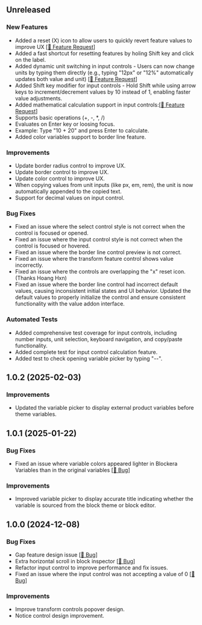 ## Unreleased

### New Features
- Added a reset (X) icon to allow users to quickly revert feature values to improve UX [[🔗 Feature Request](https://community.blockera.ai/feature-request-1rsjg2ck/post/simplifying-the-process-of-reseting-features-value-tEpNZzvvd64SAX2)]
- Added a fast shortcut for resetting features by holing Shift key and click on the label.
- Added dynamic unit switching in input controls - Users can now change units by typing them directly (e.g., typing "12px" or "12%" automatically updates both value and unit) [[🔗 Feature Request](https://community.blockera.ai/feature-request-1rsjg2ck/post/support-changing-the-unit-of-input-by-typing-it-nVKjZXQKHGTN4Da)]
- Added Shift key modifier for input controls - Hold Shift while using arrow keys to increment/decrement values by 10 instead of 1, enabling faster value adjustments.
- Added mathematical calculation support in input controls:[[🔗 Feature Request](https://community.blockera.ai/feature-request-1rsjg2ck/post/calculation-support-in-input-fields-vYgMNzDYuGLilZy)]
- Supports basic operations (+, -, *, /)
- Evaluates on Enter key or loosing focus.
- Example: Type "10 + 20" and press Enter to calculate.
- Added color variables support to border line feature.

### Improvements
- Update border radius control to improve UX.
- Update border control to improve UX.
- Update color control to improve UX.
- When copying values from unit inputs (like px, em, rem), the unit is now automatically appended to the copied text.
- Support for decimal values on input control.

### Bug Fixes
- Fixed an issue where the select control style is not correct when the control is focused or opened.
- Fixed an issue where the input control style is not correct when the control is focused or hovered.
- Fixed an issue where the border line control preview is not correct.
- Fixed an issue where the transform feature control shows value incorrectly.
- Fixed an issue where the controls are overlapping the "x" reset icon. (Thanks Hoang Hxn)
- Fixed an issue where the border line control had incorrect default values, causing inconsistent initial states and UI behavior. Updated the default values to properly initialize the control and ensure consistent functionality with the value addon interface.

### Automated Tests
- Added comprehensive test coverage for input controls, including number inputs, unit selection, keyboard navigation, and copy/paste functionality.
- Added complete test for input control calculation feature.
- Added test to check opening variable picker by typing "--".

## 1.0.2 (2025-02-03)

### Improvements
- Updated the variable picker to display external product variables before theme variables.

## 1.0.1 (2025-01-22)

### Bug Fixes
- Fixed an issue where variable colors appeared lighter in Blockera Variables than in the original variables  [[🔗 Bug](https://community.blockera.ai/bugs-mdhyb8nc/post/showing-theme-colors-as-they-are-4VjzJz6qKKL9HdQ)]

### Improvements
- Improved variable picker to display accurate title indicating whether the variable is sourced from the block theme or block editor.


## 1.0.0 (2024-12-08)

### Bug Fixes
- Gap feature design issue [[🔗 Bug](https://community.blockera.ai/bugs-mdhyb8nc/post/gap-feature-design-issue-oF3n51EmkszId4T)]
- Extra horizontal scroll in block inspector [[🔗 Bug](https://community.blockera.ai/bugs-mdhyb8nc/post/horizontal-scroll-in-block-inspectror-gKJ6oUo3qLdRo9Y)]
- Refactor input control to improve performance and fix issues.
- Fixed an issue where the input control was not accepting a value of 0 [[🔗 Bug](https://community.blockera.ai/bugs-mdhyb8nc/post/the-width-feature-does-not-accepts-0-value-74lCJXSXBziXaqU)]

### Improvements
- Improve transform controls popover design.
- Notice control design improvement.

